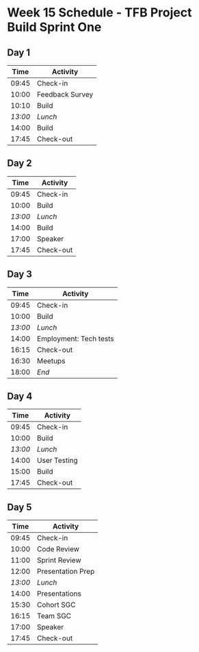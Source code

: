 # Week 15 Schedule - TFB Project Build Sprint One

## Day 1

| Time    | Activity                     |
| ------- | ---------------------------- |
| 09:45   | Check-in                     |
| 10:00   | Feedback Survey              |
| 10:10   | Build                        |
| _13:00_ | _Lunch_                      |
| 14:00   | Build                        |
| 17:45   | Check-out                    |

## Day 2

| Time    | Activity  |
| ------- | --------- |
| 09:45   | Check-in  |
| 10:00   | Build     |
| _13:00_ | _Lunch_   |
| 14:00   | Build     |
| 17:00   | Speaker     |
| 17:45   | Check-out |

## Day 3

| Time    | Activity        |
| ------- | --------------- |
| 09:45   | Check-in        |
| 10:00   | Build           |
| _13:00_ | _Lunch_         |
| 14:00   | Employment: Tech tests |
| 16:15   | Check-out       |
| 16:30   | Meetups         |
| 18:00   | _End_         |

## Day 4

| Time    | Activity     |
| ------- | ------------ |
| 09:45   | Check-in     |
| 10:00   | Build        |
| _13:00_ | _Lunch_      |
| 14:00   | User Testing |
| 15:00   | Build        |
| 17:45   | Check-out    |

## Day 5

| Time    | Activity                        |
| ------- | ------------------------------- |
| 09:45   | Check-in                        |
| 10:00   | Code Review                     |
| 11:00   | Sprint Review                   |
| 12:00   | Presentation Prep               |
| _13:00_ | _Lunch_                         |
| 14:00   | Presentations                   |
| 15:30   | Cohort SGC                      |
| 16:15   | Team SGC                        |
| 17:00   | Speaker                         |
| 17:45   | Check-out                       |

